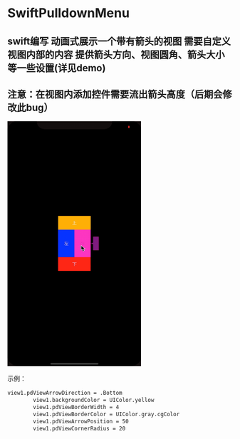 # SwiftPulldownMenu
## swift编写  动画式展示一个带有箭头的视图  需要自定义视图内部的内容   提供箭头方向、视图圆角、箭头大小等一些设置(详见demo) 
## 注意：在视图内添加控件需要流出箭头高度（后期会修改此bug）
<img src="https://github.com/imzhiyuanxiaopo/SwiftPulldownMenu/blob/master/GZYGlidingViewSwift/demo.gif" width="300" height="550" />

示例：
~~~
view1.pdViewArrowDirection = .Bottom
        view1.backgroundColor = UIColor.yellow
        view1.pdViewBorderWidth = 4
        view1.pdViewBorderColor = UIColor.gray.cgColor
        view1.pdViewArrowPosition = 50
        view1.pdViewCornerRadius = 20
~~~

